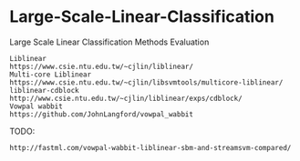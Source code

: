 # Large-Scale-Linear-Classification
Large Scale Linear Classification Methods Evaluation

~~~
Liblinear
https://www.csie.ntu.edu.tw/~cjlin/liblinear/
Multi-core Liblinear
https://www.csie.ntu.edu.tw/~cjlin/libsvmtools/multicore-liblinear/
liblinear-cdblock
http://www.csie.ntu.edu.tw/~cjlin/liblinear/exps/cdblock/
Vowpal wabbit
https://github.com/JohnLangford/vowpal_wabbit
~~~


TODO:
~~~
http://fastml.com/vowpal-wabbit-liblinear-sbm-and-streamsvm-compared/
~~~
